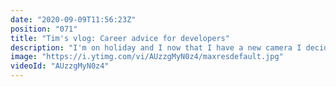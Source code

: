 ```yaml
---
date: "2020-09-09T11:56:23Z"
position: "071"
title: "Tim's vlog: Career advice for developers"
description: "I'm on holiday and I now that I have a new camera I decided to do my first vlog! \nIt's story time with grandpa. In this vlog I'm reflecting on my own career as a developer and I give advice on how you can advance yours. There might be some nuggets of inspiration in there for you!\n\nFollow me here:\nWebsite: https://timbenniks.dev/\nTwitter: https://twitter.com/timbenniks\nGithub: https://github.com/timbenniks\n\n#timsvlog #career #vlog"
image: "https://i.ytimg.com/vi/AUzzgMyN0z4/maxresdefault.jpg"
videoId: "AUzzgMyN0z4"
---
```


